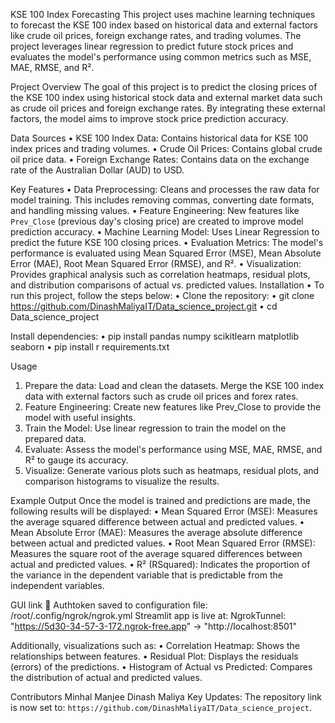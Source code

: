  KSE 100 Index Forecasting
This project uses machine learning techniques to forecast the KSE 100 index based on historical data and external factors like crude oil prices, foreign exchange rates, and trading volumes. The project leverages linear regression to predict future stock prices and evaluates the model's performance using common metrics such as MSE, MAE, RMSE, and R².

 Project Overview
The goal of this project is to predict the closing prices of the KSE 100 index using historical stock data and external market data such as crude oil prices and foreign exchange rates. By integrating these external factors, the model aims to improve stock price prediction accuracy.

 Data Sources
•	KSE 100 Index Data: Contains historical data for KSE 100 index prices and trading volumes.
•	Crude Oil Prices: Contains global crude oil price data.
•	Foreign Exchange Rates: Contains data on the exchange rate of the Australian Dollar (AUD) to USD.

 Key Features
•	Data Preprocessing: Cleans and processes the raw data for model training. This includes removing commas, converting date formats, and handling missing values.
•	Feature Engineering: New features like `Prev_Close` (previous day's closing price) are created to improve model prediction accuracy.
•	Machine Learning Model: Uses Linear Regression to predict the future KSE 100 closing prices.
•	Evaluation Metrics: The model's performance is evaluated using Mean Squared Error (MSE), Mean Absolute Error (MAE), Root Mean Squared Error (RMSE), and R².
•	Visualization: Provides graphical analysis such as correlation heatmaps, residual plots, and distribution comparisons of actual vs. predicted values.
 Installation
•	To run this project, follow the steps below:
•	Clone the repository:
•	git clone https://github.com/DinashMaliyaIT/Data_science_project.git
•	cd Data_science_project

Install dependencies:
•	pip install pandas numpy scikitlearn matplotlib seaborn
•	pip install r requirements.txt

Usage
1.	Prepare the data: Load and clean the datasets. Merge the KSE 100 index data with external factors such as crude oil prices and forex rates.
2.	Feature Engineering: Create new features like Prev_Close to provide the model with useful insights.
3.	Train the Model: Use linear regression to train the model on the prepared data.
4.	Evaluate: Assess the model's performance using MSE, MAE, RMSE, and R² to gauge its accuracy.
5.	Visualize: Generate various plots such as heatmaps, residual plots, and comparison histograms to visualize the results.

Example Output
Once the model is trained and predictions are made, the following results will be displayed:
•	Mean Squared Error (MSE): Measures the average squared difference between actual and predicted values.
•	Mean Absolute Error (MAE): Measures the average absolute difference between actual and predicted values.
•	Root Mean Squared Error (RMSE): Measures the square root of the average squared differences between actual and predicted values.
•	R² (RSquared): Indicates the proportion of the variance in the dependent variable that is predictable from the independent variables.

GUI link 🔗 Authtoken saved to configuration file: /root/.config/ngrok/ngrok.yml
Streamlit app is live at: NgrokTunnel: "https://5d30-34-57-3-172.ngrok-free.app" -> "http://localhost:8501"

Additionally, visualizations such as:
•	Correlation Heatmap: Shows the relationships between features.
•	Residual Plot: Displays the residuals (errors) of the predictions.
•	Histogram of Actual vs Predicted: Compares the distribution of actual and predicted values.

Contributors
Minhal Manjee 
Dinash Maliya 
 Key Updates:  The repository link is now set to: `https://github.com/DinashMaliyaIT/Data_science_project`.  

